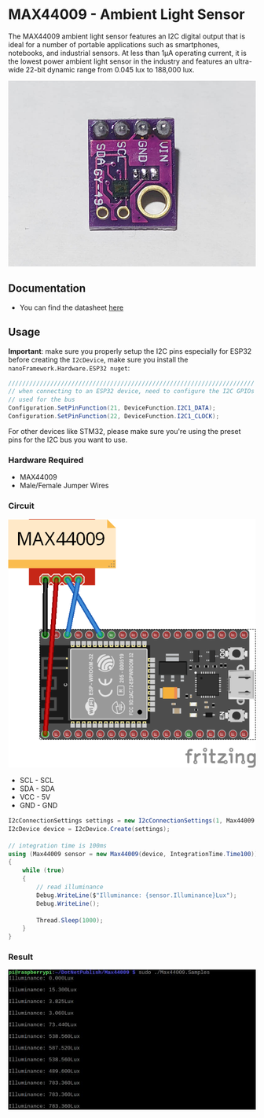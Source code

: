 # MAX44009 - Ambient Light Sensor

The MAX44009 ambient light sensor features an I2C digital output that is ideal for a number of portable applications such as smartphones, notebooks, and industrial sensors. At less than 1µA operating current, it is the lowest power ambient light sensor in the industry and features an ultra-wide 22-bit dynamic range from 0.045 lux to 188,000 lux.

![MAX44009 - Ambient Light Sensor](https://raw.githubusercontent.com/nanoframework/nanoFramework.IoT.Device/develop/devices/Max44009/sensor.jpg)

## Documentation

- You can find the datasheet [here](https://cdn.datasheetspdf.com/pdf-down/M/A/X/MAX44009_MaximIntegratedProducts.pdf)

## Usage

**Important**: make sure you properly setup the I2C pins especially for ESP32 before creating the `I2cDevice`, make sure you install the `nanoFramework.Hardware.ESP32 nuget`:

```csharp
//////////////////////////////////////////////////////////////////////
// when connecting to an ESP32 device, need to configure the I2C GPIOs
// used for the bus
Configuration.SetPinFunction(21, DeviceFunction.I2C1_DATA);
Configuration.SetPinFunction(22, DeviceFunction.I2C1_CLOCK);
```

For other devices like STM32, please make sure you're using the preset pins for the I2C bus you want to use.

### Hardware Required

- MAX44009
- Male/Female Jumper Wires

### Circuit

![MAX44009 circuit](https://raw.githubusercontent.com/nanoframework/nanoFramework.IoT.Device/develop/devices/Max44009/MAX44009_circuit_bb.png)

- SCL - SCL
- SDA - SDA
- VCC - 5V
- GND - GND

```csharp
I2cConnectionSettings settings = new I2cConnectionSettings(1, Max44009.DefaultI2cAddress);
I2cDevice device = I2cDevice.Create(settings);

// integration time is 100ms
using (Max44009 sensor = new Max44009(device, IntegrationTime.Time100))
{
    while (true)
    {
        // read illuminance
        Debug.WriteLine($"Illuminance: {sensor.Illuminance}Lux");
        Debug.WriteLine();

        Thread.Sleep(1000);
    }
}
```

### Result

![Sample Result](https://raw.githubusercontent.com/nanoframework/nanoFramework.IoT.Device/develop/devices/Max44009/RunningResult.jpg)
